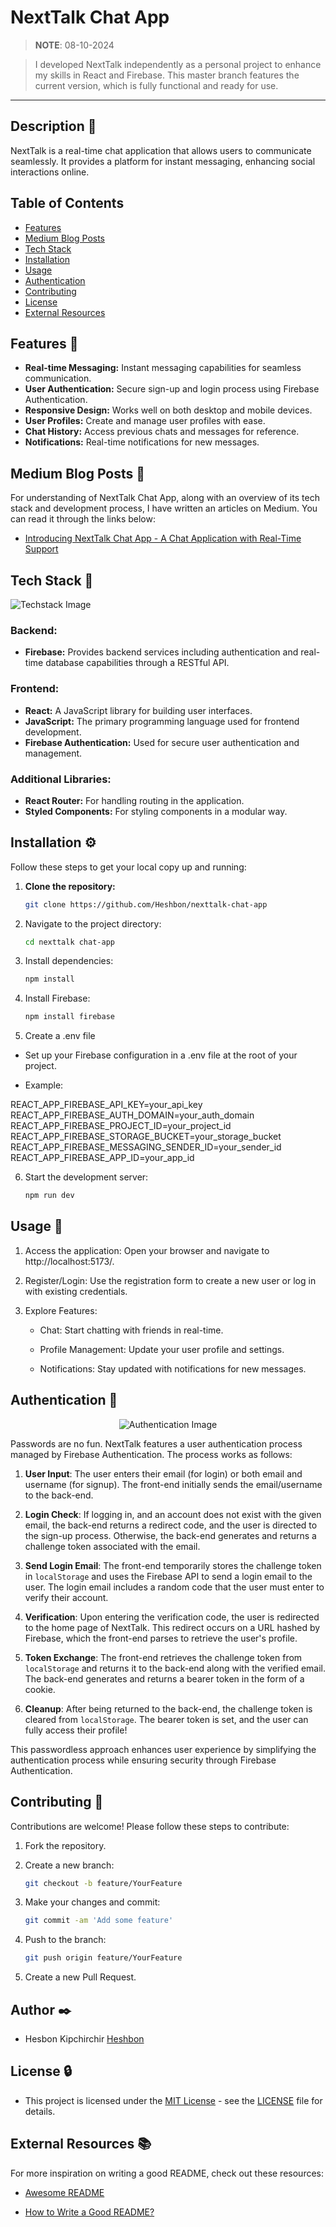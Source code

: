 # NextTalk Chat App

> **NOTE**: 08-10-2024

> I developed NextTalk independently as a personal project to enhance my skills in React and Firebase. This master branch features the current version, which is fully functional and ready for use.

---

## Description 💬

NextTalk is a real-time chat application that allows users to communicate seamlessly. It provides a platform for instant messaging, enhancing social interactions online.

## Table of Contents

- [Features](#features)
- [Medium Blog Posts](#medium-blog-posts)
- [Tech Stack](#tech-stack)
- [Installation](#installation)
- [Usage](#usage)
- [Authentication](#authentication)
- [Contributing](#contributing)
- [License](#license)
- [External Resources](#external-resources)

## Features 🌟

- **Real-time Messaging:** Instant messaging capabilities for seamless communication.
- **User Authentication:** Secure sign-up and login process using Firebase Authentication.
- **Responsive Design:** Works well on both desktop and mobile devices.
- **User Profiles:** Create and manage user profiles with ease.
- **Chat History:** Access previous chats and messages for reference.
- **Notifications:** Real-time notifications for new messages.

## Medium Blog Posts 📰

For understanding of NextTalk Chat App, along with an overview of its tech stack and development process, I have written an articles on Medium. You can read it through the links below:

+ [Introducing NextTalk Chat App - A Chat Application with Real-Time Support](https://medium.com/@cityalight.hesbon/introducing-nexttalk-chat-app-a-chat-application-with-real-time-support-d7446e71587a)

## Tech Stack 🐩

![Techstack Image](./src/assets/tech_stack.png)

### Backend:

- **Firebase:** Provides backend services including authentication and real-time database capabilities through a RESTful API.

### Frontend:

- **React:** A JavaScript library for building user interfaces.
- **JavaScript:** The primary programming language used for frontend development.
- **Firebase Authentication:** Used for secure user authentication and management.

### Additional Libraries:

- **React Router:** For handling routing in the application.
- **Styled Components:** For styling components in a modular way.

## Installation ⚙️

Follow these steps to get your local copy up and running:

1. **Clone the repository:**
   ```bash
   git clone https://github.com/Heshbon/nexttalk-chat-app

2. Navigate to the project directory:
    ```bash
    cd nexttalk chat-app

3. Install dependencies:
    ```bash
    npm install

4. Install Firebase:
    ```bash
    npm install firebase

5. Create a .env file

+ Set up your Firebase configuration in a .env file at the root of your project.

+ Example:

REACT_APP_FIREBASE_API_KEY=your_api_key
REACT_APP_FIREBASE_AUTH_DOMAIN=your_auth_domain
REACT_APP_FIREBASE_PROJECT_ID=your_project_id
REACT_APP_FIREBASE_STORAGE_BUCKET=your_storage_bucket
REACT_APP_FIREBASE_MESSAGING_SENDER_ID=your_sender_id
REACT_APP_FIREBASE_APP_ID=your_app_id

6. Start the development server:
    ```bash
    npm run dev

## Usage 🚀

1. Access the application: Open your browser and navigate to http://localhost:5173/.

2. Register/Login: Use the registration form to create a new user or log in with existing credentials.

3. Explore Features:

    + Chat: Start chatting with friends in real-time.

    + Profile Management: Update your user profile and settings.
    
    + Notifications: Stay updated with notifications for new messages.

## Authentication 🔑

<div align="center">
    <img src="./src/assets/auth.png" alt="Authentication Image">
</div>


Passwords are no fun. NextTalk features a user authentication process managed by Firebase Authentication. The process works as follows:

1. **User Input**: The user enters their email (for login) or both email and username (for signup). The front-end initially sends the email/username to the back-end.

2. **Login Check**: If logging in, and an account does not exist with the given email, the back-end returns a redirect code, and the user is directed to the sign-up process. Otherwise, the back-end generates and returns a challenge token associated with the email.

3. **Send Login Email**: The front-end temporarily stores the challenge token in `localStorage` and uses the Firebase API to send a login email to the user. The login email includes a random code that the user must enter to verify their account.

4. **Verification**: Upon entering the verification code, the user is redirected to the home page of NextTalk. This redirect occurs on a URL hashed by Firebase, which the front-end parses to retrieve the user's profile.

5. **Token Exchange**: The front-end retrieves the challenge token from `localStorage` and returns it to the back-end along with the verified email. The back-end generates and returns a bearer token in the form of a cookie.

6. **Cleanup**: After being returned to the back-end, the challenge token is cleared from `localStorage`. The bearer token is set, and the user can fully access their profile!

This passwordless approach enhances user experience by simplifying the authentication process while ensuring security through Firebase Authentication.

## Contributing 🤝

Contributions are welcome! Please follow these steps to contribute:

1. Fork the repository.

2. Create a new branch:
    ```bash
    git checkout -b feature/YourFeature

3. Make your changes and commit:
    ```bash
    git commit -am 'Add some feature'

4. Push to the branch:
    ```bash
    git push origin feature/YourFeature

5. Create a new Pull Request.

## Author ✒️

+ Hesbon Kipchirchir [Heshbon](https://github.com/Heshbon)

## License 🔒

+  This project is licensed under the [MIT License](https://opensource.org/licenses/MIT) - see the [LICENSE](https://github.com/Heshbon/nexttalk-chat-app/blob/main/LICENSE) file for details.

## External Resources 📚

For more inspiration on writing a good README, check out these resources:

- [Awesome README](https://github.com/matiassingers/awesome-readme)

- [How to Write a Good README?](https://www.makeareadme.com/)